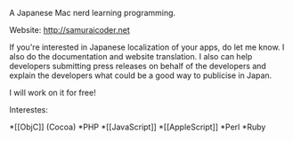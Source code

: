 

A Japanese Mac nerd learning programming.

Website: http://samuraicoder.net

If you're interested in Japanese localization of your apps, do let me know. I also do the documentation and website translation. I also can help developers submitting press releases on behalf of the developers and explain the developers what could be a good way to publicise in Japan.

I will work on it for free!

Interestes:

*[[ObjC]] (Cocoa)
*PHP
*[[JavaScript]]
*[[AppleScript]]
*Perl
*Ruby